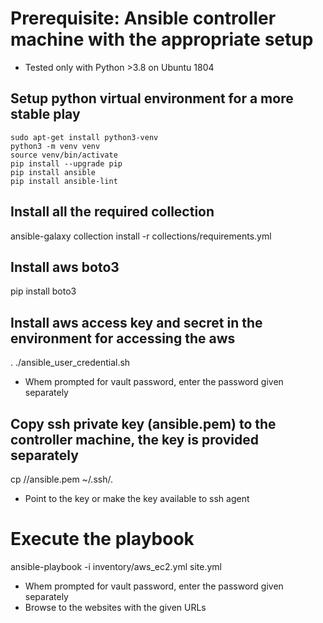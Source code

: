 # Prerequisite: Ansible controller machine with the appropriate setup
- Tested only with Python >3.8 on Ubuntu 1804

## Setup python virtual environment for a more stable play 
```
sudo apt-get install python3-venv
python3 -m venv venv
source venv/bin/activate
pip install --upgrade pip
pip install ansible
pip install ansible-lint
```

## Install all the required collection
ansible-galaxy collection install -r collections/requirements.yml 

## Install aws boto3
pip install boto3

## Install aws access key and secret in the environment for accessing the aws 
. ./ansible_user_credential.sh

- Whem prompted for vault password, enter the password given separately

## Copy ssh private key (ansible.pem) to the controller machine, the key is provided separately
cp /<download location>/ansible.pem ~/.ssh/. 
- Point to the key or make the key available to ssh agent 

# Execute the playbook
ansible-playbook -i inventory/aws_ec2.yml site.yml
- Whem prompted for vault password, enter the password given separately
- Browse to the websites with the given URLs
